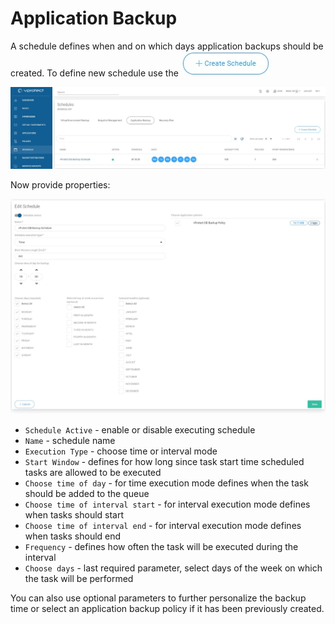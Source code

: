 # Application Backup

A schedule defines when and on which days application backups should be created. To define new schedule use the ![](../../.gitbook/assets/icon-createschedule%20%282%29%20%281%29.jpg)

![](../../.gitbook/assets/schedules-application-backups.jpg)

Now provide properties:

![](../../.gitbook/assets/schedules-application-backups-parameters.jpg)

* `Schedule Active` - enable or disable executing schedule
* `Name` - schedule name
* `Execution Type` - choose time or interval mode
* `Start Window` - defines for how long since task start time scheduled tasks are allowed to be executed
* `Choose time of day` - for time execution mode defines when the task should be added to the queue
* `Choose time of interval start` - for interval execution mode defines when tasks should start
* `Choose time of interval end` - for interval execution mode defines when tasks should end
* `Frequency` - defines how often the task will be executed during the interval
* `Choose days` - last required parameter, select days of the week on which the task will be performed

You can also use optional parameters to further personalize the backup time or select an application backup policy if it has been previously created.


